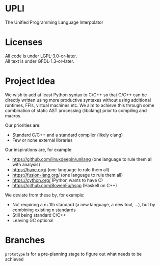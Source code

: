 # UPLI
The Unified Programming Language Interpolator

# Licenses

All code is under LGPL-3.0-or-later.  
All text is under GFDL-1.3-or-later.

# Project Idea

We wish to add at least Python syntax to C/C++ so that C/C++ can be directly written using more productive syntaxes without using additional runtimes, FFIs, virtual machines etc. We aim to achieve this through some combination of static AST processing (libclang) prior to compiling and macros.

Our priorities are:

* Standard C/C++ and a standard compiler (likely clang)
* Few or none external libraries

Our inspirations are, for example:

* https://github.com/linuxdeepin/unilang (one language to rule them all with analysis)
* https://haxe.org/ (one language to rule them all)
* https://fusion-lang.org/ (one language to rule them all)
* https://cython.org/ (Python wants to have C)
* https://github.com/BowenFu/hspp (Haskell on C++)

We deviate from these by, for example:

* Not requiring a n+1th standard (a new language, a new tool, ...), but by combining existing n standards
* Still being standard C/C++
* Leaving GC optional

# Branches

`prototype` is for a pre-planning stage to figure out what needs to be achieved
